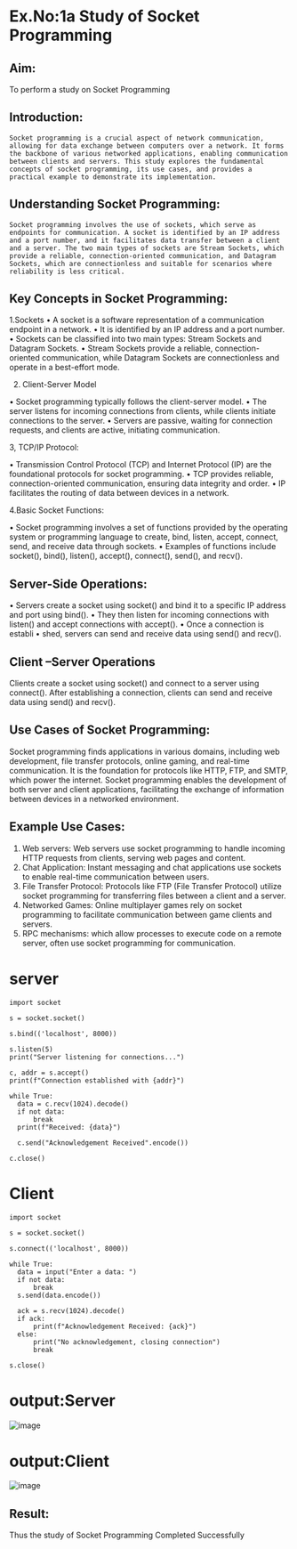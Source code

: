 # Ex.No:1a  			Study of Socket Programming

## Aim: 
To perform a study on Socket Programming
## Introduction:

 	Socket programming is a crucial aspect of network communication, allowing for data exchange between computers over a network. It forms the backbone of various networked applications, enabling communication between clients and servers. This study explores the fundamental concepts of socket programming, its use cases, and provides a practical example to demonstrate its implementation.
## Understanding Socket Programming:
	Socket programming involves the use of sockets, which serve as endpoints for communication. A socket is identified by an IP address and a port number, and it facilitates data transfer between a client and a server. The two main types of sockets are Stream Sockets, which provide a reliable, connection-oriented communication, and Datagram Sockets, which are connectionless and suitable for scenarios where reliability is less critical.
## Key Concepts in Socket Programming:
1.Sockets
•	A socket is a software representation of a communication endpoint in a network.
•	It is identified by an IP address and a port number.
•	Sockets can be classified into two main types: Stream Sockets and Datagram Sockets.
•	Stream Sockets provide a reliable, connection-oriented communication, while Datagram Sockets are connectionless and operate in a best-effort mode.

2. Client-Server Model

•	Socket programming typically follows the client-server model.
•	The server listens for incoming connections from clients, while clients initiate connections to the server.
•	Servers are passive, waiting for connection requests, and clients are active, initiating communication.

3, TCP/IP Protocol:

•	Transmission Control Protocol (TCP) and Internet Protocol (IP) are the foundational protocols for socket programming.
•	TCP provides reliable, connection-oriented communication, ensuring data integrity and order.
•	IP facilitates the routing of data between devices in a network.

4.Basic Socket Functions:

•	Socket programming involves a set of functions provided by the operating system or programming language to create, bind, listen, accept, connect, send, and receive data through sockets.
•	Examples of functions include socket(), bind(), listen(), accept(), connect(), send(), and recv().

## Server-Side Operations:

•	Servers create a socket using socket() and bind it to a specific IP address and port using bind().
•	They then listen for incoming connections with listen() and accept connections with accept().
•	Once a connection is establi
•	shed, servers can send and receive data using send() and recv().

## Client –Server Operations

Clients create a socket using socket() and connect to a server using connect().
After establishing a connection, clients can send and receive data using send() and recv().

## Use Cases of Socket Programming:
Socket programming finds applications in various domains, including web development, file transfer protocols, online gaming, and real-time communication. It is the foundation for protocols like HTTP, FTP, and SMTP, which power the internet. Socket programming enables the development of both server and client applications, facilitating the exchange of information between devices in a networked environment.
## Example Use Cases:

1.	Web servers: Web servers use socket programming to handle incoming HTTP requests from clients, serving web pages and content.
2.	Chat Application: Instant messaging and chat applications use sockets to enable real-time communication between users.
3.	File Transfer Protocol: Protocols like FTP (File Transfer Protocol) utilize socket programming for transferring files between a client and a server.
4.	Networked Games: Online multiplayer games rely on socket programming to facilitate communication between game clients and servers.
5.	RPC mechanisms: which allow processes to execute code on a remote server, often use socket programming for communication.
# server
```
import socket

s = socket.socket()

s.bind(('localhost', 8000))

s.listen(5)
print("Server listening for connections...")

c, addr = s.accept()
print(f"Connection established with {addr}")

while True:
  data = c.recv(1024).decode() 
  if not data: 
      break
  print(f"Received: {data}") 

  c.send("Acknowledgement Received".encode())

c.close()  
```
# Client
```
import socket

s = socket.socket()

s.connect(('localhost', 8000))

while True:
  data = input("Enter a data: ")  
  if not data: 
      break
  s.send(data.encode()) 

  ack = s.recv(1024).decode()  
  if ack:
      print(f"Acknowledgement Received: {ack}") 
  else:
      print("No acknowledgement, closing connection")
      break

s.close() 

```
# output:Server
![image](https://github.com/user-attachments/assets/91c0096a-d65f-4075-88e6-cff94883e15f)
# output:Client
![image](https://github.com/user-attachments/assets/a10af889-00d3-426b-88bb-0bed2bd4d225)


## Result:
Thus the study of Socket Programming Completed Successfully
